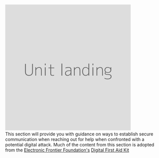 ![](unit.png)
<br>
This section will provide you with guidance on ways to establish secure communication when reaching out for help when confronted with a potential digital attack. Much of the content from this section is adopted from the [Electronic Frontier Foundation's](https://www.eff.org/) [Digital First Aid Kit](https://github.com/RaReNet/DFAK/blob/master/SecureCommunication.md)
